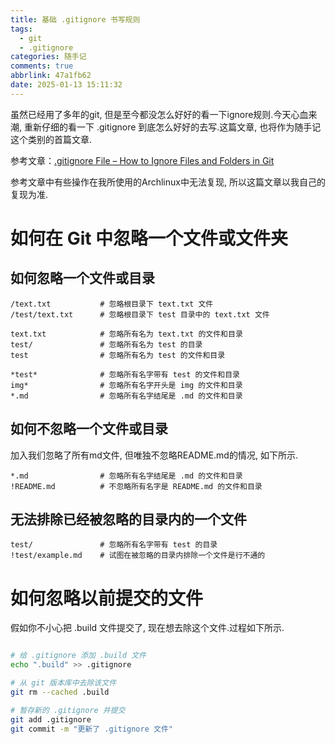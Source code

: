 ```yaml
---
title: 基础 .gitignore 书写规则
tags:
  - git
  - .gitignore
categories: 随手记
comments: true
abbrlink: 47a1fb62
date: 2025-01-13 15:11:32
---
```


虽然已经用了多年的git, 但是至今都没怎么好好的看一下ignore规则.今天心血来潮, 重新仔细的看一下 .gitignore 到底怎么好好的去写.这篇文章, 也将作为随手记这个类别的首篇文章.

参考文章：[.gitignore File – How to Ignore Files and Folders in Git](https://www.freecodecamp.org/news/gitignore-file-how-to-ignore-files-and-folders-in-git/)

参考文章中有些操作在我所使用的Archlinux中无法复现, 所以这篇文章以我自己的复现为准.

# 如何在 Git 中忽略一个文件或文件夹

## 如何忽略一个文件或目录

```
/text.txt           # 忽略根目录下 text.txt 文件
/test/text.txt      # 忽略根目录下 test 目录中的 text.txt 文件

text.txt            # 忽略所有名为 text.txt 的文件和目录
test/               # 忽略所有名为 test 的目录
test                # 忽略所有名为 test 的文件和目录

*test*              # 忽略所有名字带有 test 的文件和目录
img*                # 忽略所有名字开头是 img 的文件和目录
*.md                # 忽略所有名字结尾是 .md 的文件和目录
```

## 如何不忽略一个文件或目录

加入我们忽略了所有md文件, 但唯独不忽略README.md的情况, 如下所示.

```
*.md                # 忽略所有名字结尾是 .md 的文件和目录
!README.md          # 不忽略所有名字是 README.md 的文件和目录
```

## 无法排除已经被忽略的目录内的一个文件

```
test/               # 忽略所有名字带有 test 的目录
!test/example.md    # 试图在被忽略的目录内排除一个文件是行不通的
```

# 如何忽略以前提交的文件

假如你不小心把 .build 文件提交了, 现在想去除这个文件.过程如下所示.

```sh

# 给 .gitignore 添加 .build 文件
echo ".build" >> .gitignore

# 从 git 版本库中去除该文件
git rm --cached .build

# 暂存新的 .gitignore 并提交
git add .gitignore
git commit -m "更新了 .gitignore 文件"

```








